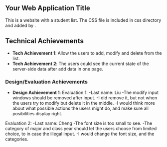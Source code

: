 
## Your Web Application Title
This is a website with a student list. The CSS file is included in css directory and added by <link>.
## Technical Achievements
- **Tech Achievement 1**: Allow the users to add, modify and delete from the list.
- **Tech Achievement 2**: The users could see the current state of the server-side data after add data in one page.

### Design/Evaluation Achievements
- **Design Achievement 1**: 
Evaluation 1: 
  -Last name: Liu
  -The modify input windows should be removed after input.
  -I did remove it, but not when the users try to modify but delete it in the middle. 
  -I would think more about what possible actions the users might do, and make sure all posibilities display right.

Evaluation 2:
  -Last name: Cheng
  -The font size is too small to see.
  -The category of major and class year should let the users choose from limited choice, to in case the illegal input.
  -I would change the font size, and the categories.
